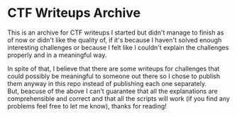 # CTF Writeups Archive

This is an archive for CTF writeups I started but didn't manage to finish as of now or didn't like the quality of, if it's because I haven't solved enough interesting challenges or because I felt like I couldn't explain the challenges properly and in a meaningful way.

In spite of that, I believe that there are some writeups for challenges that could possibly be meaningful to someone out there so I chose to publish them anyway in this repo instead of publishing each one separately.\
But, beacuse of the above I can't guarantee that all the explanations are comprehensible and correct and that all the scripts will work (if you find any problems feel free to let me know), thanks for reading!
